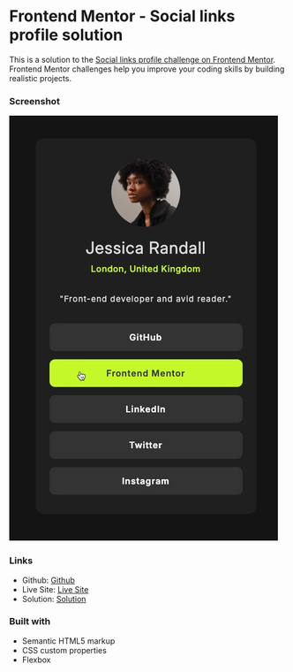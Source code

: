 # Frontend Mentor - Social links profile solution

This is a solution to the [Social links profile challenge on Frontend Mentor](https://www.frontendmentor.io/challenges/social-links-profile-UG32l9m6dQ). Frontend Mentor challenges help you improve your coding skills by building realistic projects.
### Screenshot

![](/public/profilecard.jpeg)

### Links

- Github: [Github](https://github.com/ShurGith/social)
- Live Site: [Live Site](https://socialfrontmentor.netlify.app/)
- Solution: [Solution](https://www.frontendmentor.io/solutions/profile-card-front-mentor-ZqmJGZ4vbx)

### Built with

- Semantic HTML5 markup
- CSS custom properties
- Flexbox

